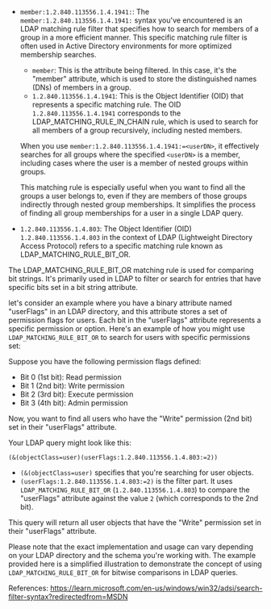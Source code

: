 *  `member:1.2.840.113556.1.4.1941:`: The `member:1.2.840.113556.1.4.1941:` syntax you've encountered is an LDAP matching rule filter that specifies how to search for members of a group in a more efficient manner. This specific matching rule filter is often used in Active Directory environments for more optimized membership searches.
    - `member`: This is the attribute being filtered. In this case, it's the "member" attribute, which is used to store the distinguished names (DNs) of members in a group.
    - `1.2.840.113556.1.4.1941`: This is the Object Identifier (OID) that represents a specific matching rule. The OID `1.2.840.113556.1.4.1941` corresponds to the LDAP_MATCHING_RULE_IN_CHAIN rule, which is used to search for all members of a group recursively, including nested members.

    When you use `member:1.2.840.113556.1.4.1941:=<userDN>`, it effectively searches for all groups where the specified `<userDN>` is a member, including cases where the user is a member of nested groups within groups.
 
    This matching rule is especially useful when you want to find all the groups a user belongs to, even if they are members of those groups indirectly through nested group memberships. It simplifies the process of finding all group memberships for a user in a single LDAP query.

* `1.2.840.113556.1.4.803`: The Object Identifier (OID) `1.2.840.113556.1.4.803` in the context of LDAP (Lightweight Directory Access Protocol) refers to a specific matching rule known as LDAP_MATCHING_RULE_BIT_OR.

The LDAP_MATCHING_RULE_BIT_OR matching rule is used for comparing bit strings. It's primarily used in LDAP to filter or search for entries that have specific bits set in a bit string attribute.

let's consider an example where you have a binary attribute named "userFlags" in an LDAP directory, and this attribute stores a set of permission flags for users. Each bit in the "userFlags" attribute represents a specific permission or option. Here's an example of how you might use `LDAP_MATCHING_RULE_BIT_OR` to search for users with specific permissions set:

Suppose you have the following permission flags defined:

- Bit 0 (1st bit): Read permission
- Bit 1 (2nd bit): Write permission
- Bit 2 (3rd bit): Execute permission
- Bit 3 (4th bit): Admin permission

Now, you want to find all users who have the "Write" permission (2nd bit) set in their "userFlags" attribute.

Your LDAP query might look like this:

```plaintext
(&(objectClass=user)(userFlags:1.2.840.113556.1.4.803:=2))
```

- `(&(objectClass=user)` specifies that you're searching for user objects.
- `(userFlags:1.2.840.113556.1.4.803:=2)` is the filter part. It uses `LDAP_MATCHING_RULE_BIT_OR` (`1.2.840.113556.1.4.803`) to compare the "userFlags" attribute against the value `2` (which corresponds to the 2nd bit).

This query will return all user objects that have the "Write" permission set in their "userFlags" attribute.

Please note that the exact implementation and usage can vary depending on your LDAP directory and the schema you're working with. The example provided here is a simplified illustration to demonstrate the concept of using `LDAP_MATCHING_RULE_BIT_OR` for bitwise comparisons in LDAP queries.


References: https://learn.microsoft.com/en-us/windows/win32/adsi/search-filter-syntax?redirectedfrom=MSDN
